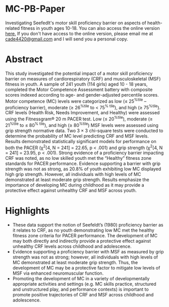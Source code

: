 # MC-PB-Paper
 
 Investigating Seefedlt's motor skill proficiency barrier on aspects of health-related fitness in youth ages 10-18. You can also access the online version [here.](https://doi.org/10.1080/17461391.2022.2153300) If you don't have access to the online version, please email me at cade4420@gmail.com and I will send you a personal copy.

# Abstract
This study investigated the potential impact of a motor skill proficiency barrier on measures of
cardiorespiratory (CRF) and musculoskeletal (MSF) fitness in youth. A sample of 241 youth (114
girls) aged 10 - 18 years, completed the Motor Competence Assessment battery with composite
scores indexed according to age- and gender-adjusted percentile scores. Motor competence
(MC) levels were categorized as low (≤ 25<sup>%tile</sup> – proficiency barrier), moderate (≥ 26<sup>%tile</sup> to < 75<sup>%
tile</sup>), and high (≥ 75<sup>%tile</sup>). CRF levels (Health Risk, Needs Improvement, and Healthy) were
assessed using the Fitnessgram® 20 m PACER test. Low (≤ 20<sup>%tile</sup>), moderate (≥ 21<sup>%tile</sup> to ≤ 80<sup>%
tile</sup>), and high (≥ 80<sup>%tile</sup>) MSF levels were assessed using grip strength normative data. Two 3 × 3
chi-square tests were conducted to determine the probability of MC level predicting CRF and
MSF levels. Results demonstrated statistically significant models for performance on both the
PACER (χ<sup>2</sup>[4, N = 241] = 22.65, p < .001) and grip strength (χ<sup>2</sup>[4, N = 241] = 23.95, p < .001). Strong
evidence of a proficiency barrier impacting CRF was noted, as no low skilled youth met the
“Healthy” fitness zone standards for PACER performance. Evidence supporting a barrier with
grip strength was not as strong, as 20.8% of youth exhibiting low MC displayed high grip
strength. However, all individuals with high levels of MC demonstrated at least moderate grip
strength. Results emphasize the importance of developing MC during childhood as it may
provide a protective effect against unhealthy CRF and MSF across youth.

# Highlights
- These data support the notion of Seefeldt’s (1980) proficiency barrier as it relates to CRF, as no
youth demonstrating low MC met the healthy fitness zone criteria for PACER performance. The
development of MC may both directly and indirectly provide a protective effect against
unhealthy CRF levels across childhood and adolescence.  
- Evidence supporting a proficiency barrier with MSF as measured by grip strength was not as
strong; however, all individuals with high levels of MC demonstrated at least moderate grip
strength. Thus, the development of MC may be a protective factor to mitigate low levels of
MSF via enhanced neuromuscular function.  
- Promoting the development of MC in a variety of developmentally appropriate activities and
settings (e.g. MC skills practice, structured and unstructured play, and performance contexts)
is important to promote positive trajectories of CRF and MSF across childhood and adolescence.

